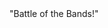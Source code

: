<!DOCTYPE html>
<html>
  <head>
    <meta charset="UTF-8">
    <title>title</title>
  </head>
  <body>
  <p1> "Battle of the Bands!" </p1>
  </body>
</html>
